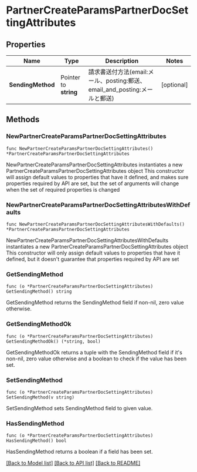 # PartnerCreateParamsPartnerDocSettingAttributes

## Properties

Name | Type | Description | Notes
------------ | ------------- | ------------- | -------------
**SendingMethod** | Pointer to **string** | 請求書送付方法(email:メール、posting:郵送、email_and_posting:メールと郵送) | [optional] 

## Methods

### NewPartnerCreateParamsPartnerDocSettingAttributes

`func NewPartnerCreateParamsPartnerDocSettingAttributes() *PartnerCreateParamsPartnerDocSettingAttributes`

NewPartnerCreateParamsPartnerDocSettingAttributes instantiates a new PartnerCreateParamsPartnerDocSettingAttributes object
This constructor will assign default values to properties that have it defined,
and makes sure properties required by API are set, but the set of arguments
will change when the set of required properties is changed

### NewPartnerCreateParamsPartnerDocSettingAttributesWithDefaults

`func NewPartnerCreateParamsPartnerDocSettingAttributesWithDefaults() *PartnerCreateParamsPartnerDocSettingAttributes`

NewPartnerCreateParamsPartnerDocSettingAttributesWithDefaults instantiates a new PartnerCreateParamsPartnerDocSettingAttributes object
This constructor will only assign default values to properties that have it defined,
but it doesn't guarantee that properties required by API are set

### GetSendingMethod

`func (o *PartnerCreateParamsPartnerDocSettingAttributes) GetSendingMethod() string`

GetSendingMethod returns the SendingMethod field if non-nil, zero value otherwise.

### GetSendingMethodOk

`func (o *PartnerCreateParamsPartnerDocSettingAttributes) GetSendingMethodOk() (*string, bool)`

GetSendingMethodOk returns a tuple with the SendingMethod field if it's non-nil, zero value otherwise
and a boolean to check if the value has been set.

### SetSendingMethod

`func (o *PartnerCreateParamsPartnerDocSettingAttributes) SetSendingMethod(v string)`

SetSendingMethod sets SendingMethod field to given value.

### HasSendingMethod

`func (o *PartnerCreateParamsPartnerDocSettingAttributes) HasSendingMethod() bool`

HasSendingMethod returns a boolean if a field has been set.


[[Back to Model list]](../README.md#documentation-for-models) [[Back to API list]](../README.md#documentation-for-api-endpoints) [[Back to README]](../README.md)


